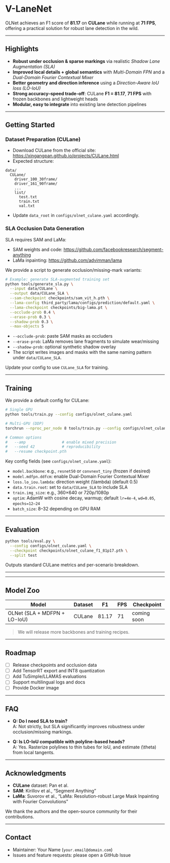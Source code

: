 # V-LaneNet


OLNet achieves an F1 score of **81.17** on **CULane** while running at **71 FPS**, offering a practical solution for robust lane detection in the wild.


---

## Highlights
- **Robust under occlusion & sparse markings** via realistic *Shadow Lane Augmentation (SLA)*
- **Improved local details + global semantics** with *Multi-Domain FPN* and a *Dual-Domain Fourier Contextual Mixer*
- **Better geometry and direction inference** using a *Direction-Aware IoU loss (LO-IoU)*
- **Strong accuracy–speed trade-off**: CULane **F1 = 81.17**, **71 FPS** with frozen backbones and lightweight heads
- **Modular, easy to integrate** into existing lane detection pipelines

---




## Getting Started



### Dataset Preparation (CULane)
- Download CULane from the official site: https://xingangpan.github.io/projects/CULane.html
- Expected structure:
```
data/
  CULane/
    driver_100_30frame/
    driver_161_90frame/
    ...
    list/
      test.txt
      train.txt
      val.txt
```
- Update `data_root` in `configs/olnet_culane.yaml` accordingly.

### SLA Occlusion Data Generation
SLA requires SAM and LaMa:

- SAM weights and code: https://github.com/facebookresearch/segment-anything  
- LaMa inpainting: https://github.com/advimman/lama

We provide a script to generate occlusion/missing-mark variants:
```bash
# Example: generate SLA-augmented training set
python tools/generate_sla.py \
  --input data/CULane \
  --output data/CULane_SLA \
  --sam-checkpoint checkpoints/sam_vit_h.pth \
  --lama-config third_party/lama/configs/prediction/default.yaml \
  --lama-checkpoint checkpoints/big-lama.pt \
  --occlude-prob 0.4 \
  --erase-prob 0.3 \
  --shadow-prob 0.3 \
  --max-objects 5
```
- `--occlude-prob`: paste SAM masks as occluders
- `--erase-prob`: LaMa removes lane fragments to simulate wear/missing
- `--shadow-prob`: optional synthetic shadow overlay
- The script writes images and masks with the same naming pattern under `data/CULane_SLA`.

Update your config to use `CULane_SLA` for training.

---

## Training
We provide a default config for CULane:
```bash
# Single GPU
python tools/train.py --config configs/olnet_culane.yaml

# Multi-GPU (DDP)
torchrun --nproc_per_node 8 tools/train.py --config configs/olnet_culane.yaml

# Common options
#   --amp                # enable mixed precision
#   --seed 42            # reproducibility
#   --resume checkpoint.pth
```

Key config fields (see `configs/olnet_culane.yaml`):
- `model.backbone`: e.g., `resnet50` or `convnext_tiny` (frozen if desired)
- `model.mdfpn.ddfcm`: enable Dual-Domain Fourier Contextual Mixer
- `loss.lo_iou.lambda`: direction weight \(\lambda\) (default 0.5)
- `data.train.root`: set to `data/CULane_SLA` to include SLA
- `train.img_size`: e.g., 360×640 or 720p/1080p
- `optim`: AdamW with cosine decay, warmup; default `lr=4e-4`, `wd=0.05`, `epochs=12–24`
- `batch_size`: 8–32 depending on GPU RAM

---

## Evaluation
```bash
python tools/eval.py \
  --config configs/olnet_culane.yaml \
  --checkpoint checkpoints/olnet_culane_f1_81p17.pth \
  --split test
```
Outputs standard CULane metrics and per-scenario breakdown.

---




---

## Model Zoo
| Model | Dataset | F1 | FPS | Checkpoint |
|------|---------|----|-----|------------|
| OLNet (SLA + MDFPN + LO-IoU) | CULane | 81.17 | 71 | coming soon |

> We will release more backbones and training recipes.

---

## Roadmap
- [ ] Release checkpoints and occlusion data
- [ ] Add TensorRT export and INT8 quantization
- [ ] Add TuSimple/LLAMAS evaluations
- [ ] Support multilingual logs and docs
- [ ] Provide Docker image

---

## FAQ
- **Q: Do I need SLA to train?**  
  A: Not strictly, but SLA significantly improves robustness under occlusion/missing markings.

- **Q: Is LO-IoU compatible with polyline-based heads?**  
  A: Yes. Rasterize polylines to thin tubes for IoU, and estimate \(\theta\) from local tangents.


---



## Acknowledgments
- **CULane** dataset: Pan et al.  
- **SAM**: Kirillov et al., “Segment Anything”  
- **LaMa**: Suvorov et al., “LaMa: Resolution-robust Large Mask Inpainting with Fourier Convolutions”

We thank the authors and the open-source community for their contributions.

---

## Contact
- Maintainer: Your Name (`your.email@domain.com`)
- Issues and feature requests: please open a GitHub Issue

